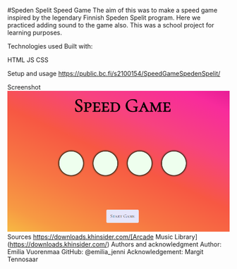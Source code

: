 #Speden Spelit Speed Game
The aim of this was to make a speed game inspired by the legendary Finnish Speden Spelit program. Here we practiced adding sound to the game also.
This was a school project for learning purposes.

Technologies used
Built with:

HTML
JS
CSS

Setup and usage
https://public.bc.fi/s2100154/SpeedGameSpedenSpelit/

Screenshot
![Speed Game Screenshot](speedgame.png)
Sources
https://downloads.khinsider.com/[Arcade Music Library] (https://downloads.khinsider.com/)
Authors and acknowledgment
Author: Emilia Vuorenmaa
GitHub: @emilia_jenni
Acknowledgement:
Margit Tennosaar
